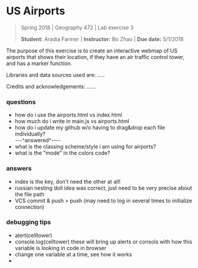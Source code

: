 # US Airports
>Spring 2018 | Geography 472 | Lab exercise 3
>
>**Student:** Aradia Farmer | **Instructor:** Bo Zhao | **Due date:** 5/1/2018

The purpose of this exercise is to create an interactive webmap of US airports that shows their location, if they have an air traffic control tower, and has a marker function.

Libraries and data sources used are: .....

Credits and acknowledgements: ......



### questions
<ul>
<li>how do i use the airports.html vs index.html
<li>how much do i write in main.js vs airports.html
<li> how do i update my github w/o having to drag&drop each file individually?
<br>---^answered^----
<li> what is the classing scheme/style i am using for airports?
<li> what is the "mode" in the colors code?
</ul>

### answers
<ul>
<li>index is the key, don't need the other at all!
<li> russian nesting doll idea was correct, just need to be
very precise about the file path
<li> VCS commit & push > push (may need to log
in several times to initialize connection) 
</ul>

### debugging tips
<ul>
<li> alert(celltower)
<li> console.log(celltower)
these will bring up alerts or consols with how this variable is looking in code in browser
<li> change one variable at a time, see how it works
<li>